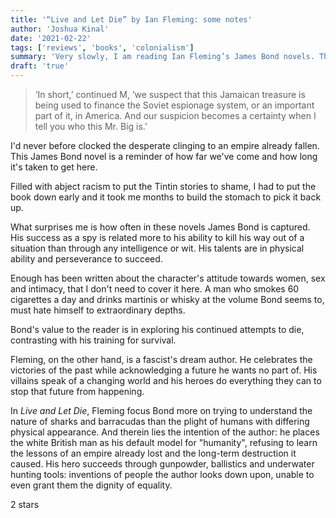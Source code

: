 ```yaml
---
title: '“Live and Let Die” by Ian Fleming: some notes'
author: 'Joshua Kinal'
date: '2021-02-22'
tags: ['reviews', 'books', 'colonialism']
summary: 'Very slowly, I am reading Ian Fleming’s James Bond novels. They are fascinating and horrifying. These notes deal with the second book in the series.'
draft: 'true'
---
```


  > ‘In short,’ continued M, ‘we suspect that this Jamaican treasure is being used to finance the Soviet espionage system, or an important part of it, in America. And our suspicion becomes a certainty when I tell you who this Mr. Big is.’

I'd never before clocked the desperate clinging to an empire already fallen. This James Bond novel is a reminder of how far we've come and how long it's taken to get here.

Filled with abject racism to put the Tintin stories to shame, I had to put the book down early and it took me months to build the stomach to pick it back up.

What surprises me is how often in these novels James Bond is captured. His success as a spy is related more to his ability to kill his way out of a situation than through any intelligence or wit. His talents are in physical ability and perseverance to succeed.

Enough has been written about the character's attitude towards women, sex and intimacy, that I don't need to cover it here. A man who smokes 60 cigarettes a day and drinks martinis or whisky at the volume Bond seems to, must hate himself to extraordinary depths.

Bond's value to the reader is in exploring his continued attempts to die, contrasting with his training for survival.

Fleming, on the other hand, is a fascist's dream author. He celebrates the victories of the past while acknowledging a future he wants no part of. His villains speak of a changing world and his heroes do everything they can to stop that future from happening.

In *Live and Let Die*, Fleming focus Bond more on trying to understand the nature of sharks and barracudas than the plight of humans with differing physical appearance. And therein lies the intention of the author: he places the white British man as his default model for "humanity", refusing to learn the lessons of an empire already lost and the long-term destruction it caused. His hero succeeds through gunpowder, ballistics and underwater hunting tools: inventions of people the author looks down upon, unable to even grant them the dignity of equality.

2 stars
